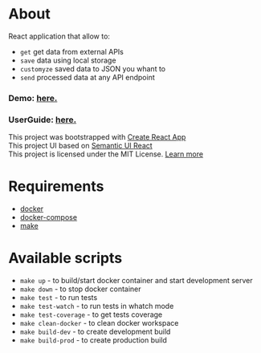 # About

React application that allow to:
- `get` get data from external APIs 
- `save` data using local storage
- `customyze` saved data to JSON you whant to
- `send` processed data at any API endpoint

### Demo: [here.](https://api-aggregator.konstankino.com/demo/#/)
### UserGuide: [here.](https://api-aggregator.konstankino.com/userguide/)

This project was bootstrapped with [Create React App](https://github.com/facebook/create-react-app)  
This project UI based on [Semantic UI React](https://react.semantic-ui.com/)  
This project is licensed under the MIT License. [Learn more](https://choosealicense.com/licenses/mit/)  


# Requirements

- [docker](https://www.docker.com/)
- [docker-compose](https://docs.docker.com/compose/)
- [make](https://www.npmjs.com/package/make)

# Available scripts

- `make up` - to build/start docker container and start development server
- `make down` - to stop docker container
- `make test` - to run tests
- `make test-watch` - to run tests in whatch mode 
- `make test-coverage` - to get tests coverage
- `make clean-docker` - to clean docker workspace
- `make build-dev` - to create development build
- `make build-prod` - to create production build
